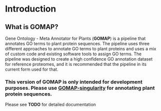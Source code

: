 # Introduction

## What is GOMAP?

Gene Ontology - Meta Annotator for Plants (**GOMAP**) is a pipeline that annotates GO terms to plant protein sequences. The pipeline uses three different approaches to annotate GO terms to plant proteins and uses a mix of custom code and existing software tools to assign GO terms. The pipeline was designed to create a high confidence GO annotation dataset for reference proteomes, and it is recommended that
the pipeline in its current form used for that.

### This version of GOMAP is only intended for development purposes. Please use [GOMAP-singularity](https://github.com/Dill-PICL/GOMAP) for annotating plant protein sequences.

Please see **TODO** for detailed documentation

